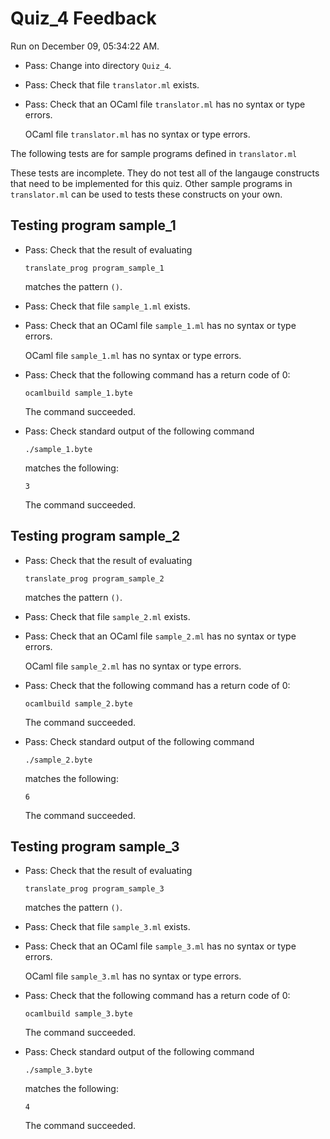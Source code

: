 # Quiz_4 Feedback

Run on December 09, 05:34:22 AM.

+ Pass: Change into directory `Quiz_4`.

+ Pass: Check that file `translator.ml` exists.

+ Pass: Check that an OCaml file `translator.ml` has no syntax  or type errors.

    OCaml file `translator.ml` has no syntax or type errors.



The following tests are for sample programs defined in `translator.ml`

These tests are incomplete.  They do not test all of the langauge constructs that need to be implemented for this quiz.  Other sample programs in `translator.ml` can be used to tests these constructs on your own.

## Testing program sample_1

+ Pass: 
Check that the result of evaluating
   ```
   translate_prog program_sample_1
   ```
   matches the pattern `()`.

   




+ Pass: Check that file `sample_1.ml` exists.

+ Pass: Check that an OCaml file `sample_1.ml` has no syntax  or type errors.

    OCaml file `sample_1.ml` has no syntax or type errors.



+ Pass: Check that the following command has a return code of 0:
   ```
   ocamlbuild sample_1.byte
   ```

   

    The command succeeded.

+ Pass: Check standard output of the following command
   ```
   ./sample_1.byte
   ```
   matches the following:
   ```
   3
   ```

   

    The command succeeded.

## Testing program sample_2

+ Pass: 
Check that the result of evaluating
   ```
   translate_prog program_sample_2
   ```
   matches the pattern `()`.

   




+ Pass: Check that file `sample_2.ml` exists.

+ Pass: Check that an OCaml file `sample_2.ml` has no syntax  or type errors.

    OCaml file `sample_2.ml` has no syntax or type errors.



+ Pass: Check that the following command has a return code of 0:
   ```
   ocamlbuild sample_2.byte
   ```

   

    The command succeeded.

+ Pass: Check standard output of the following command
   ```
   ./sample_2.byte
   ```
   matches the following:
   ```
   6
   ```

   

    The command succeeded.

## Testing program sample_3

+ Pass: 
Check that the result of evaluating
   ```
   translate_prog program_sample_3
   ```
   matches the pattern `()`.

   




+ Pass: Check that file `sample_3.ml` exists.

+ Pass: Check that an OCaml file `sample_3.ml` has no syntax  or type errors.

    OCaml file `sample_3.ml` has no syntax or type errors.



+ Pass: Check that the following command has a return code of 0:
   ```
   ocamlbuild sample_3.byte
   ```

   

    The command succeeded.

+ Pass: Check standard output of the following command
   ```
   ./sample_3.byte
   ```
   matches the following:
   ```
   4
   ```

   

    The command succeeded.

